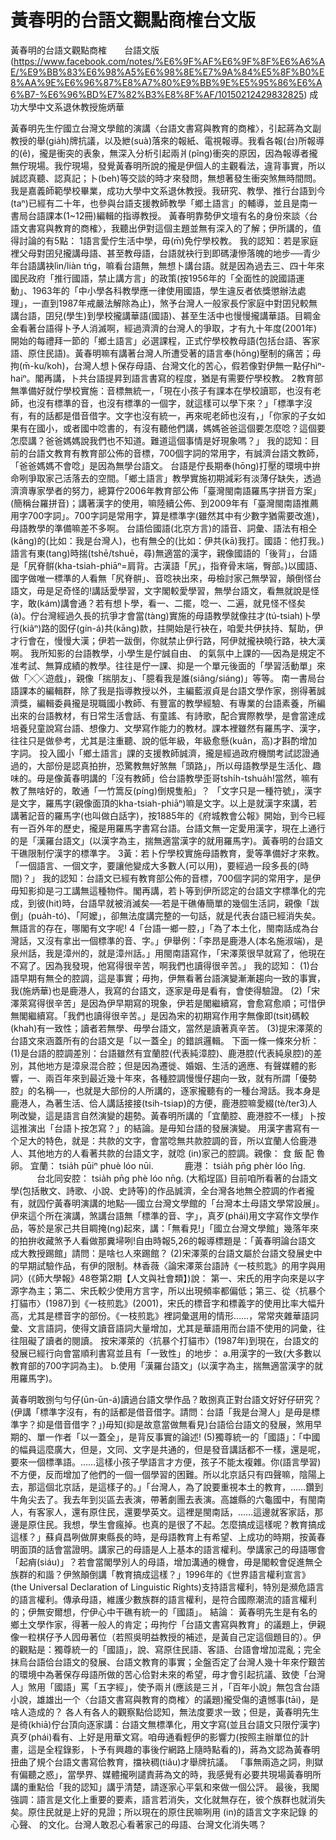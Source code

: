# 黃春明的台語文觀點商榷台文版

黃春明的台語文觀點商榷　　台語文版(https://www.facebook.com/notes/%E6%9F%AF%E6%9F%8F%E6%A6%AE/%E9%BB%83%E6%98%A5%E6%98%8E%E7%9A%84%E5%8F%B0%E8%AA%9E%E6%96%87%E8%A7%80%E9%BB%9E%E5%95%86%E6%A6%B7-%E6%96%BD%E7%82%B3%E8%8F%AF/10150212429832825)
成功大學中文系退休教授施炳華
 
黃春明先生佇國立台灣文學館的演講〈台語文書寫與教育的商榷〉，引起蔣為文副教授的舉(gia̍h)牌抗議，以及紲(suà)落來的報紙、電視報導。我看各報(台)所報導的(ê)，攏是衝突的表象，無深入分析引起兩爿(pîng)衝突的原因，因為報導者攏無佇現場。我佇現場，發覺黃春明所說的攏是伊個人的主觀看法，違背事實，所以誠認真聽、認真記；卜(beh)等交談的時才來發問，無想著發生衝突煞無時間問。
我是嘉義師範學校畢業，成功大學中文系退休教授。我研究、教學、推行台語到今(taⁿ)已經有二十年，也參與台語支援教師教學「鄉土語言」的輔導，並且是南一書局台語課本(1~12冊)編輯的指導教授。
黃春明靠勢伊文壇有名的身份來談〈台語文書寫與教育的商榷〉，我聽出伊對這個主題並無有深入的了解；伊所講的，值得討論的有5點：
1語言愛佇生活中學，毋(m̄)免佇學校教。
我的認知：若是家庭裡父母對囝兒攏講母語、甚至教母語，台語就袂行到即碼淒慘落魄的地步──青少年台語講袂lìn/liàn tńg，嘛看台語無，無想卜講台語。就是因為過去三、四十年來國民政府「推行國語，禁止講方言」的政策(按1956年的「全面性的說國語運動」、1963年的「中小學各科教學應一律使用國語，學生違反者依獎懲辦法處理」，一直到1987年戒嚴法解除為止)，煞予台灣人一般家長佇家庭中對囝兒較無講台語，囝兒(學生)到學校攏講華語(國語)、甚至生活中也慢慢攏講華語。目睭金金看著台語得卜予人消滅啊，經過濟濟的台灣人的爭取，才有九十年度(2001年)開始的每禮拜一節的「鄉土語言」必選課程，正式佇學校教母語(包括台語、客家語、原住民語)。黃春明嘛有講著台灣人所遭受著的語言奉(hōng)壓制的痛苦；毋拘(m̄-ku/koh)，台灣人想卜保存母語、台灣文化的苦心，假若像對伊無一點仔hìⁿ-haiⁿ。閣再講，卜共台語提昇到語言書寫的程度，猶是有需要佇學校教。
2教育部無準備好就佇學校實施：音標無統一，「現在小孩子有課本在學校讀耶，也沒有老師，也沒有標準的音，也沒有標準的一個字，就這樣可以學下來？」「標準字沒有，有的話都是借音借字。文字也沒有統一，再來呢老師也沒有，」「你家的子女如果有在國小，或者國中唸書的，有沒有聽他們講，媽媽爸爸這個要怎麼唸？這個要怎麼講？爸爸媽媽說我們也不知道。難道這個事情是好現象嗎？」
我的認知：目前的台語文教育有教育部公佈的音標，700個字詞的常用字，有誠濟台語文教師，「爸爸媽媽不會唸」是因為無學台語文。
台語是佇長期奉(hōng)打壓的環境中拚命咧爭取家己活落去的空間。「鄉土語言」教學實施初期減彩有淡薄仔缺失，透過濟濟專家學者的努力，總算佇2006年教育部公佈「臺灣閩南語羅馬字拼音方案」(簡稱台羅拼音)；講著漢字的使用，嘛陸續公佈、到2009年有「臺灣閩南語推薦用字700字詞」。700字詞是常用字，算是標準字(雖然其中有少數字猶需要改進)，母語教學的準備嘛差不多啊。
台語佮國語(北京方言)的語音、詞彙、語法有相仝(kâng)的(比如：我是台灣人)，也有無仝的(比如：伊共(kā)我打。國語：他打我。)語言有東(tang)時揣(tshē/tshuē，尋)無適當的漢字，親像國語的「後背」，台語是「尻脊骿(kha-tsiah-phiāⁿ=肩背。古漢語「尻」，指脊骨末端，臀部。)以國語、國字做唯一標準的人看無「尻脊骿」、音唸袂出來，毋檢討家己無學習，顛倒怪台語文，毋是足奇怪的!講話愛學習，文字閣較愛學習，無學台語文，看無就說是怪字，敢(kám)講會通？若有想卜學，看一、二擺，唸一、二遍，就見怪不怪矣(à)。佇台灣經過久長的抗爭才會當(tàng)實施的母語教學就像拄才(tú-tsiah)卜學行(kiâⁿ)路的囡仔(gín-á)共(kāng)款，拄開始是行袂在，咱愛共伊扶持、幫助，伊才行會在，慢慢大漢；伊若一跋倒，你就禁止伊行路，阿伊就攏袂曉行路，袂大漢啊。
我所知影的台語教學，小學生是佇誠自由、 的氣氛中上課的──因為是規定不准考試、無算成績的教學。往往是佇一課、抑是一个單元後面的「學習活動單」來做「╳╳遊戲」，親像「揣朋友」、「臆看我是誰(siâng/siáng)」等等。
南一書局台語課本的編輯群，除了我是指導教授以外，主編藍淑貞是台語文學作家，捌得著誠濟獎，編輯委員攏是現職國小教師、有豐富的教學經驗、有專業的台語素養，所編出來的台語教材，有日常生活會話、有童謠、有詩歌，配合實際教學，是會當達成培養兒童說寫台語、想像力、文學寫作能力的教材。課本裡雖然有羅馬字、漢字，往往只是做參考，尤其是注重聽、說的低年級，年級愈懸(kuân，高)才斟酌增加字詞。
投入國小「鄉土語言」課的支援教師誠濟，攏是經過政府機關考試認證通過的，大部份是認真拍拚，恐驚教無好煞無「頭路」，所以母語教學是生活化、趣味的。毋是像黃春明講的「沒有教師」佮台語教學歪哥tshi̍h-tshua̍h!當然，嘛有教了無啥好的，敢通「一竹篙反(píng)倒規隻船」？
「文字只是一種符號」，漢字是文字，羅馬字(親像面頂的kha-tsiah-phiāⁿ)嘛是文字。以上是就漢字來講，若講著記音的羅馬字(也叫做白話字)，按1885年的《府城教會公報》開始，到今已經有一百外年的歷史，攏是用羅馬字書寫台語。台語文無一定愛用漢字，現在上通行的是「漢羅台語文」(以漢字為主，揣無適當漢字的就用羅馬字)。黃春明的台語文干礁限制佇漢字的標準字。
3黃：若卜佇學校實施母語教育，愛等準備好才來教。「一個語言、一個文字，要讓他變成大多數人(可以用)，要經過一段多長的(時間)？」
我的認知：台語文已經有教育部公佈的音標，700個字詞的常用字，是伊毋知影抑是刁工講無這種物件。閣再講，若卜等到伊所認定的台語文字標準化的完成，到彼(hit)時，台語早就被消滅矣──若是干礁偆簡單的幾個生活詞，親像「跋倒」(pua̍h-tó)、「阿嬤」，卻無法度講完整的一句話，就是代表台語已經消失矣。無語言的存在，哪閣有文字呢!
4「台語一鄉一腔，」「為了本土化，閩南話成為台灣話，又沒有拿出一個標準的音、字。」伊舉例：「李昂是鹿港人(本名施淑端)，是泉州話，我是漳州的，就是漳州話。」用閩南語寫作，「宋澤萊很早就寫了，他現在不寫了。因為我發現，他寫得很辛苦，啊我們也讀得很辛苦。」
我的認知：
(1)台語早期有無仝的腔調，這是事實；毋拘，伊無看著台語演變漸漸趨向一致的事實，我(施炳華)也是鹿港人，我寫的台語文，逐家是毋是看有，會使得驗證。
(2)「宋澤萊寫得很辛苦」是因為伊早期寫的現象，伊若是閣繼續寫，會愈寫愈順；可惜伊無閣繼續寫。「我們也讀得很辛苦。」是因為宋的初期寫作用字無像即(tsit)碼較(khah)有一致性；讀者若無學、毋學台語文，當然是讀著真辛苦。
(3)提宋澤萊的台語文來涵蓋所有的台語文是「以一蓋全」的錯誤邏輯。
下面一條一條來分析：
 (1)是台語的腔調差別：台語雖然有宜蘭腔(代表純漳腔)、鹿港腔(代表純泉腔)的差別，其他地方是漳泉混合腔；但是因為遷徙、婚姻、生活的適應、有聲媒體的影響，一、兩百年來到最近幾十年來，各種腔調慢慢仔趨向一致，就有所謂「優勢腔」的名稱──，也就是大部份的人所講的，逐家攏聽有的一種台灣話。我本身是鹿港人，為著生活、佮人講話接接(tsih-tsiap)的方便，鹿港腔嘛愛綴(tè/ter3)人咧改變，這是語言自然演變的趨勢。黃春明所講的「宜蘭腔、鹿港腔不一樣」卜按這推演出「台語卜按怎寫？」的結論。是毋知台語的發展演變。
用漢字書寫有一个足大的特色，就是：共款的文字，會當唸無共款腔調的音，所以宜蘭人佮鹿港人、其他地方的人看著共款的台語文字，就唸 (in)家己的腔調。親像：
                            食     飯     配   魯   卵。
   宜蘭：              tsia̍h pūiⁿ phuè lóo nūi.
  　　　        鹿港：                tsia̍h pn̄g phèr lóo ln̄g.
  　　　台北同安腔：        tsia̍h pn̄g phè lóo nn̄g.
(大稻埕區)
目前咱所看著的台語文學(包括散文、詩歌、小說、史詩等)的作品誠濟，全台灣各地無仝腔調的作者攏有，就囥佇黃春明演講的地點──國立台灣文學館的「台灣本土母語文學常設展」。伊來這个所在演講，煞講台語無「標準的音、字」，真歹(phái)用文字寫作文學作品，等於是家己共目睭掩(ng)起來，講：「無看見!」「國立台灣文學館」幾落年來的拍拚收藏煞予人看做那糞埽咧!自由時報5,26的報導標題是：「黃春明論台語文 成大教授踢館」請問：是啥乜人來踢館？
(2)宋澤萊的台語文屬於台語文發展史中的早期試驗作品，有伊的限制。林香薇〈論宋澤萊台語詩《一枝煎匙》的用字與用詞〉(《師大學報》48卷第2期【人文與社會類】)說：
第一、宋氏的用字向來是以字源字為主；第二、宋氏較少使用方言字，所以出現頻率都偏低；第三、從〈抗暴个打貓市〉(1987)到《一枝煎匙》(2001)，宋氏的標音字和標義字的使用比率大幅升高，尤其是標音字的部份。《一枝煎匙》裡詞彙選用的情形……，常常夾雜華語詞彙、文言語詞，使得文讀音語詞大量增加，尤其是華語用而台語不使用的詞彙，往往阻礙了讀者的閱讀。
按宋澤萊的〈抗暴个打貓市〉(1987年)到現在，台語文的發展已經行向會當順利書寫並且有「一致性」的地步：
a.用漢字的一致(大多數以教育部的700字詞為主)。
b.使用「漢羅台語文」(以漢字為主，揣無適當漢字的就用羅馬字)。
 
黃春明敢捌勻勻仔(ūn-ūn-á)讀過台語文學作品？敢捌真正對台語文好好仔研究？(伊講「標準字沒有，有的話都是借音借字。請問：台語「我是台灣人」是毋是標準字？抑是借音借字？」)毋知(抑是故意當做無看見)台語佮台語文的發展，煞用早期的、單一作者「以一蓋全」，是背反事實的論述!
(5)獨尊統一的「國語」：「中國的幅員這麼廣大，但是，文同、文字是共通的，但是發音講話都不一樣，還是呢，要來一個標準語。……這樣小孩子學語言才方便，孩子不能太複雜。你(語言學習)不方便，反而增加了他們的一個一個學習的困難。所以北京話只有四聲嘛，陰陽上去，那這個北京話，是這樣子的。」「台灣人，為了說要重視本土的教育，……鑽到牛角尖去了。我去年到災區去表演，帶著劇團去表演。高雄縣的六龜國中，有閩南人，有客家人，還有原住民，還要學英文。這裡是閩南話，……這邊就客家話，那邊是原住民。我想，學生會瘋掉。也真的是很了不起。怎麼搞成這樣呢？教育搞成這樣？」蘇貞昌咧做屏東縣長的時，是母語教育上有希望、上成功的時期，按黃春明面頂的話會當證明。講家己的母語是人上基本的語言權利。學講家己的母語哪會「起痟(siáu)」？若會當閣學別人的母語，增加溝通的機會，毋是閣較會促進無仝族群的和諧？伊煞顛倒講「教育搞成這樣？」1996年的《世界語言權利宣言》(the Universal Declaration of Linguistic Rights)支持語言權利，特別是瀕危語言的語言權利。傳承母語，維護少數族群的語言權利，是符合國際潮流的語言權利的；伊無安爾想，佇伊心中干礁有統一的「國語」。
結論：
黃春明先生是有名的鄉土文學作家，得著一般人的肯定；毋拘佇「台語文書寫與教育」的議題上，伊親像一粒棋仔予人囥毋著位（若照吳明益教授的補述，是黃自己定這個題目的）。伊的觀點是：獨尊統一的「國語」，說、寫原住民語、客語、台語會增加混亂；完全抹烏台語佮台語文的發展、台語文教育的事實；全盤否定了台灣人幾十年來佇艱苦的環境中為著保存母語所做的苦心佮對未來的希望，毋才會引起抗議、致使「台灣人」煞用「國語」罵「五字經」，使予兩爿(應該是三爿，「百年小說」無包含台語小說，雄雄出一个〈台語文書寫與教育的商榷〉的議題)攏受傷的遺憾事(tāi)，是啥人造成的？
各人有各人的觀察點佮認知，無法度要求一致；但是，黃春明先生是徛(khiā)佇台頂向逐家講：台語文無標準化，用文字寫(並且台語文只限佇漢字)真歹(phái)看有、上好是用華文寫。咱毋通看輕伊的影響力(按照主辦單位的計畫，這是全程錄影，卜予有興趣的事後佇網路上隨時點看的)，蔣為文認為黃春明扭曲了規个台語文書寫佮教育，擋袂稠(tiâu)才舉牌抗議。
「事無兩造之詞，則獄有偏聽之惑」，當學界、媒體攏咧譴責蔣為文的時，我感覺有必要共現場黃春明所講的重點佮「我的認知」講乎清楚，請逐家心平氣和來做一個公評。
最後，我閣強調：語言是文化上重要的要素，語言若消失，文化就無存在，彼个族群也就消失矣。原住民就是上好的見證；所以現在的原住民嘛咧用 (in)的語言文字來記錄 的心聲、 的文化。台灣人敢忍心看著家己的母語、台灣文化消失嗎？
